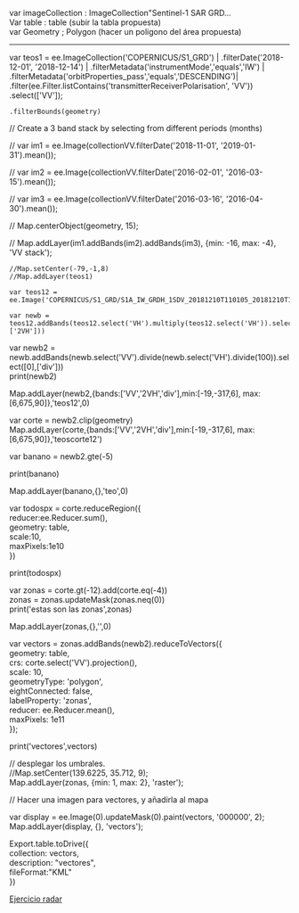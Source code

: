 var imageCollection : ImageCollection"Sentinel-1 SAR GRD...  
Var  table : table (subir la tabla propuesta)  
var Geometry ; Polygon (hacer un poligono del área propuesta)  

----------------

var teos1 = ee.ImageCollection('COPERNICUS/S1_GRD') | 
    .filterDate('2018-12-01', '2018-12-14') | 
    .filterMetadata('instrumentMode','equals','IW') | 
    .filterMetadata('orbitProperties_pass','equals','DESCENDING')|  
    .filter(ee.Filter.listContains('transmitterReceiverPolarisation', 'VV'))    
    .select(['VV']);    

    .filterBounds(geometry)  
    
   // Create a 3 band stack by selecting from different periods (months)
   
// var im1 = ee.Image(collectionVV.filterDate('2018-11-01', '2019-01-31').mean());

// var im2 = ee.Image(collectionVV.filterDate('2016-02-01', '2016-03-15').mean());

// var im3 = ee.Image(collectionVV.filterDate('2016-03-16', '2016-04-30').mean());


// Map.centerObject(geometry, 15);

// Map.addLayer(im1.addBands(im2).addBands(im3), {min: -16, max: -4}, 'VV stack');


    
    //Map.setCenter(-79,-1,8)  
    //Map.addLayer(teos1)  
    
    var teos12 = ee.Image('COPERNICUS/S1_GRD/S1A_IW_GRDH_1SDV_20181210T110105_20181210T110134_024962_02C050_F058')  
    
    var newb = teos12.addBands(teos12.select('VH').multiply(teos12.select('VH')).select([0],['2VH']))  
   
   var newb2 = newb.addBands(newb.select('VV').divide(newb.select('VH').divide(100)).select([0],['div']))  
   print(newb2)  
   
   Map.addLayer(newb2,{bands:['VV','2VH','div'],min:[-19,-317,6], max:[6,675,90]},'teos12',0)  
   
   var corte = newb2.clip(geometry)  
   Map.addLayer(corte,{bands:['VV','2VH','div'],min:[-19,-317,6], max:[6,675,90]},'teoscorte12')  
   
   
   var banano = newb2.gte(-5)  
  
   print(banano)  
  
  Map.addLayer(banano,{},'teo',0)  
  
  var todospx = corte.reduceRegion({  
    reducer:ee.Reducer.sum(),  
    geometry: table,  
    scale:10,  
    maxPixels:1e10  
  })
  
  
  print(todospx)
  
  var zonas = corte.gt(-12).add(corte.eq(-4))  
  zonas = zonas.updateMask(zonas.neq(0))  
  print('estas son las zonas',zonas)  
  
  
Map.addLayer(zonas,{},'',0)
  
  var vectors = zonas.addBands(newb2).reduceToVectors({  
  geometry: table,  
  crs: corte.select('VV').projection(),  
  scale: 10,  
  geometryType: 'polygon',  
  eightConnected: false,  
  labelProperty: 'zonas',  
  reducer: ee.Reducer.mean(),  
  maxPixels: 1e11  
});

print('vectores',vectors)

// desplegar los umbrales.  
//Map.setCenter(139.6225, 35.712, 9);  
Map.addLayer(zonas, {min: 1, max: 2}, 'raster');  
 
// Hacer  una imagen para vectores, y añadirla al mapa

var display = ee.Image(0).updateMask(0).paint(vectors, '000000', 2);  
Map.addLayer(display, {}, 'vectors');  

Export.table.toDrive({  
  collection: vectors,   
  description: "vectores",   
    fileFormat:"KML"  
})


[Ejercicio radar](https://code.earthengine.google.com/0e34734af6db20bbd8c3190eae1a6352)
